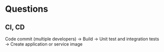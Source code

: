 # Questions

## CI, CD

Code commit (multiple developers) -> Build -> Unit test and integration tests -> Create application or service image
